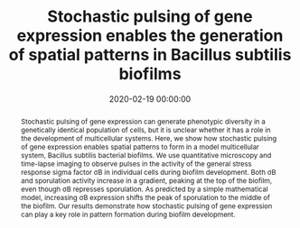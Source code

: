 ---
title: "Stochastic pulsing of gene expression enables the generation of spatial patterns in Bacillus subtilis biofilms"
subtitle: ""
summary: ""
authors: 
- Nadezhdin E
- Murphy N
- Dalchau N
- Phillips A
- Locke JCW


tags: []
categories: []
date: 2020-02-19 00:00:00
publishDate: 2020-02-19 00:00:00
featured: false
draft: false
publication: 'Nature Communications'
publication_types: ["2"]

doi: 'https://doi.org/10.1038/s41467-020-14431-9'
abstract: Stochastic pulsing of gene expression can generate phenotypic diversity in a genetically identical population of cells, but it is unclear whether it has a role in the development of multicellular systems. Here, we show how stochastic pulsing of gene expression enables spatial patterns to form in a model multicellular system, Bacillus subtilis bacterial biofilms. We use quantitative microscopy and time-lapse imaging to observe pulses in the activity of the general stress response sigma factor σB in individual cells during biofilm development. Both σB and sporulation activity increase in a gradient, peaking at the top of the biofilm, even though σB represses sporulation. As predicted by a simple mathematical model, increasing σB expression shifts the peak of sporulation to the middle of the biofilm. Our results demonstrate how stochastic pulsing of gene expression can play a key role in pattern formation during biofilm development.

projects: []
---